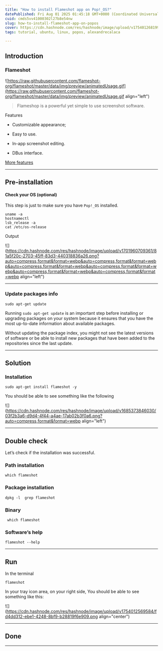 ```yaml
---
title: "How to install Flameshot app on Pop!_OS?"
datePublished: Fri Aug 01 2025 01:45:18 GMT+0000 (Coordinated Universal Time)
cuid: cmds5vv41000302l27b8e54nw
slug: how-to-install-flameshot-app-on-popos
cover: https://cdn.hashnode.com/res/hashnode/image/upload/v1754012681992/3679f474-b513-4372-88f5-ab7ad64d5ec2.png
tags: tutorial, ubuntu, linux, popos, alexandrecalaca

---
```


## Introduction

### Flameshot

![https://raw.githubusercontent.com/flameshot-org/flameshot/master/data/img/preview/animatedUsage.gif](https://raw.githubusercontent.com/flameshot-org/flameshot/master/data/img/preview/animatedUsage.gif align="left")

> Flameshop is a powerful yet simple to use screenshot software.

Features

* Customizable appearance;
    
* Easy to use.
    
* In-app screenshot editing.
    
* DBus interface.
    

[More features](https://github.com/flameshot-org/flameshot#features)

---

## Pre-installation

#### **Check your OS (optional)**

This step is just to make sure you have `Pop!_OS` installed.

```plaintext
uname -a
hostnamectl
lsb_release -a
cat /etc/os-release
```

Output

![](https://cdn.hashnode.com/res/hashnode/image/upload/v1701960709361/81a5f20c-2703-45ff-83d3-440318836a26.png?auto=compress,format&format=webp&auto=compress,format&format=webp&auto=compress,format&format=webp&auto=compress,format&format=webp&auto=compress,format&format=webp&auto=compress,format&format=webp align="left")

---

### Update packages info

```plaintext
sudo apt-get update
```

Running `sudo apt-get update` is an important step before installing or upgrading packages on your system because it ensures that you have the most up-to-date information about available packages.

Without updating the package index, you might not see the latest versions of software or be able to install new packages that have been added to the repositories since the last update.

---

## Solution

### Installation

```plaintext
sudo apt-get install flameshot -y
```

You should be able to see something like the following  

![](https://cdn.hashnode.com/res/hashnode/image/upload/v1685373846030/03f2b3a6-d9d4-4f44-a4ae-17ab02b3f0a6.png?auto=compress,format&format=webp align="left")

---

## Double check

Let’s check if the installation was successful.

### Path installation

```plaintext
which flameshot
```

### Package installation

```plaintext
dpkg -l  grep flameshot
```

### Binary

```plaintext
 which flameshot
```

### Software’s help

```plaintext
flameshot --help
```

---

## Run

In the terminal

```plaintext
flameshot
```

In your tray icon area, on your right side, You should be able to see something like this:

![](https://cdn.hashnode.com/res/hashnode/image/upload/v1754012569584/fd4dd312-ebe1-4248-8bf9-b28819f6e909.png align="center")

---

## Done

---